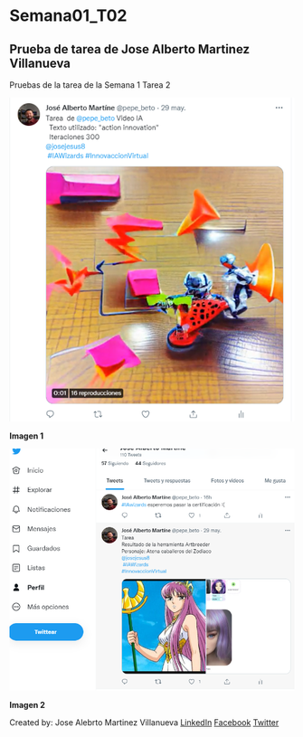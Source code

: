 # Semana01_T02
## Prueba de tarea de Jose Alberto Martinez Villanueva
Pruebas de la tarea de la Semana 1 Tarea 2


![Imagen 1](https://github.com/JoseAlbertoMV/Semana01_T02/blob/d183b556b00d1340f3ff3440c67081523d8ce87b/Semana1%20T2/Image01.png)

**Imagen 1**


![Imagen 2](https://github.com/JoseAlbertoMV/Semana01_T02/blob/d183b556b00d1340f3ff3440c67081523d8ce87b/Semana1%20T2/Image02.png)

**Imagen 2**


Created by: Jose Alebrto Martinez Villanueva 
[LinkedIn](https://www.linkedin.com/in/jos%C3%A9-alberto-martinez-villanueva-98ba9919)
[Facebook](https://www.facebook.com/jamartinezv)
[Twitter](https://twitter.com/pepe_beto)
